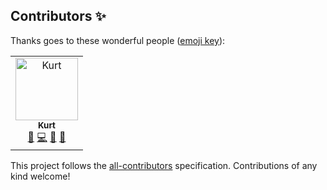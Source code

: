 ## Contributors ✨

Thanks goes to these wonderful people ([emoji key](https://allcontributors.org/docs/en/emoji-key)):

<!-- ALL-CONTRIBUTORS-LIST:START - Do not remove or modify this section -->
<!-- prettier-ignore-start -->
<!-- markdownlint-disable -->
<table>
  <tbody>
    <tr>
      <td align="center"><a href="https://me.kurtstories.com/"><img src="https://avatars.githubusercontent.com/u/32745146?v=4?s=100" width="100px;" alt="Kurt"/><br /><sub><b>Kurt</b></sub></a><br /><a href="#maintenance-kurt-liao" title="Maintenance">🚧</a> <a href="https://github.com/kurt-liao/terminal.me/commits?author=kurt-liao" title="Code">💻</a> <a href="https://github.com/kurt-liao/terminal.me/commits?author=kurt-liao" title="Documentation">📖</a> <a href="https://github.com/kurt-liao/terminal.me/pulls?q=is%3Apr+reviewed-by%3Akurt-liao" title="Reviewed Pull Requests">👀</a></td>
    </tr>
  </tbody>
</table>

<!-- markdownlint-restore -->
<!-- prettier-ignore-end -->

<!-- ALL-CONTRIBUTORS-LIST:END -->

This project follows the [all-contributors](https://github.com/all-contributors/all-contributors) specification. Contributions of any kind welcome!
